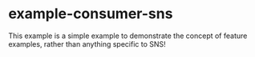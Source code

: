 # example-consumer-sns

This example is a simple example to demonstrate the concept of feature examples, rather than anything specific to SNS!
